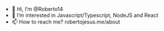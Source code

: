- 👋 Hi, I’m @Roberto14
- 👀 I’m interested in Javascript/Typescript, NodeJS and React
- 📫 How to reach me? robertojesus.me/about

<!---
Roberto14/Roberto14 is a ✨ special ✨ repository because its `README.md` (this file) appears on your GitHub profile.
You can click the Preview link to take a look at your changes.
--->
